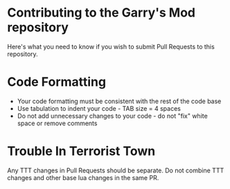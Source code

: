 Contributing to the Garry's Mod repository
=============

Here's what you need to know if you wish to submit Pull Requests to this repository.

Code Formatting
=============

* Your code formatting must be consistent with the rest of the code base
* Use tabulation to indent your code - TAB size = 4 spaces
* Do not add unnecessary changes to your code - do not "fix" white space or remove comments

Trouble In Terrorist Town
=============
Any TTT changes in Pull Requests should be separate. Do not combine TTT changes and other base lua changes in the same PR.
